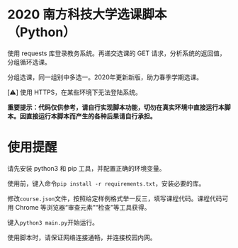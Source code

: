 # 2020 南方科技大学选课脚本 （Python）

使用 requests 库登录教务系统。再递交选课的 GET 请求，分析系统的返回值，分组循环选课。

分组选课，同一组别中多选一。2020年更新新版，助力春季学期选课。

[⚠️] 使用 HTTPS，在某些环境下无法登陆系统。

**重要提示：代码仅供参考，请自行实现脚本功能，切勿在真实环境中直接运行本脚本。因直接运行本脚本而产生的各种后果请自行承担。**


# 使用提醒
请先安装 python3 和 pip 工具，并配置正确的环境变量。

使用前，键入命令`pip install -r requirements.txt`，安装必要的库。

修改`course.json`文件，按照给定样例格式举一反三，填写课程代码。课程代码可用 Chrome 等浏览器“审查元素”“检查”等工具获得。

键入`python3 main.py`开始运行。

使用脚本时，请保证网络连接通畅，并连接校园内网。

